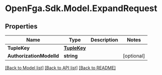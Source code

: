 # OpenFga.Sdk.Model.ExpandRequest

## Properties

Name | Type | Description | Notes
------------ | ------------- | ------------- | -------------
**TupleKey** | [**TupleKey**](TupleKey.md) |  | 
**AuthorizationModelId** | **string** |  | [optional] 

[[Back to Model list]](../README.md#models) [[Back to API list]](../README.md#api-endpoints) [[Back to README]](../README.md)

